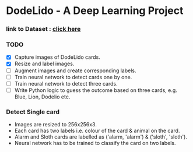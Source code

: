 # DodeLido - A Deep Learning Project
### link to Dataset : [click here](https://drive.google.com/file/d/1neRs9rxjZBj3Mgrhrn2yiH2G3o-cbTla/view?usp=sharing)

### TODO
- [X] Capture images of DodeLido cards. 
- [x] Resize and label images.
- [ ] Augment images and create corresponding labels.
- [ ] Train neural network to detect cards one by one.
- [ ] Train neural network to detect three cards.
- [ ] Write Python logic to guess the outcome based on three cards, e.g. Blue, Lion, Dodelio etc.

### Detect Single card
- Images are resized to 256x256x3.
- Each card has two labels i.e. colour of the card & animal on the card.
- Alarm and Sloth cards are labelled as ('alarm, 'alarm') & ('sloth', 'sloth').
- Neural network has to be trained to classify the card on two labels.
